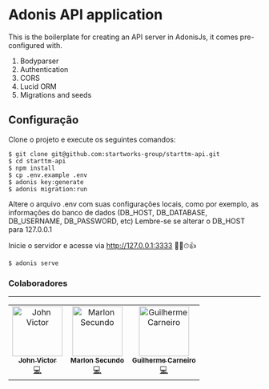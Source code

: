 # Adonis API application

This is the boilerplate for creating an API server in AdonisJs, it comes pre-configured with.

1. Bodyparser
2. Authentication
3. CORS
4. Lucid ORM
5. Migrations and seeds

## Configuração
Clone o projeto e execute os seguintes comandos:

```shell
$ git clone git@github.com:startworks-group/starttm-api.git
$ cd starttm-api
$ npm install
$ cp .env.example .env
$ adonis key:generate
$ adonis migration:run
```
Altere o arquivo .env com suas configurações locais, como por exemplo, as informações do banco de dados (DB_HOST, DB_DATABASE, DB_USERNAME, DB_PASSWORD, etc)
Lembre-se se alterar o DB_HOST para 127.0.0.1

Inicie o servidor e acesse via http://127.0.0.1:3333 🤞🙏⏱👍
```
$ adonis serve   
```


### Colaboradores
<hr>
<table>
  <tr>
    <td align="center">
      <a href="http://github.com/johnvictor2017">
        <img src="https://avatars0.githubusercontent.com/u/30505330?s=400&v=4" width="100px;" alt="John Victor"/>
        <br />
        <sub><b>John Victor</b></sub>
      </a><br />
      <a href="https://github.com/startworks-group/starttm-backend/commits?author=johnvictor2017" title="Code">💻</a>
    </td>
    <td align="center">
      <a href="http://github.com/marlonsecundo">
        <img src="https://avatars0.githubusercontent.com/u/9901761?s=400&v=4" width="100px;" alt="Marlon Secundo"/>
        <br />
        <sub><b>Marlon Secundo</b></sub>
      </a><br />
      <a href="https://github.com/startworks-group/starttm-backend/commits?author=marlonsecundo" title="Code">💻</a>
    </td>
    <td align="center">
      <a href="http://github.com/guimcarneiro">
        <img src="https://avatars3.githubusercontent.com/u/32914505?s=400&v=4" width="100px;" alt="Guilherme Carneiro"/>
        <br />
        <sub><b>Guilherme Carneiro</b></sub>
      </a><br />
      <a href="https://github.com/startworks-group/starttm-backend/commits?author=guimcarneiro" title="Code">💻</a>
    </td>
  </tr>
</table>
